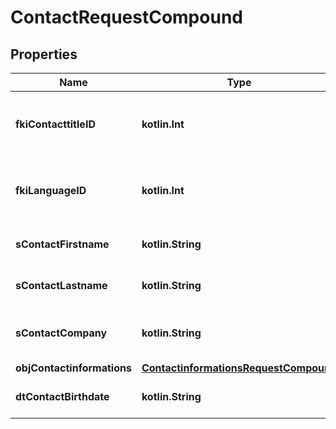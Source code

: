 
# ContactRequestCompound

## Properties
Name | Type | Description | Notes
------------ | ------------- | ------------- | -------------
**fkiContacttitleID** | **kotlin.Int** | The unique ID of the Contacttitle.  Valid values:  |Value|Description| |-|-| |1|Ms.| |2|Mr.| |4|(Blank)| |5|Me (For Notaries)| | 
**fkiLanguageID** | **kotlin.Int** | The unique ID of the Language.  Valid values:  |Value|Description| |-|-| |1|French| |2|English| | 
**sContactFirstname** | **kotlin.String** | The First name of the contact | 
**sContactLastname** | **kotlin.String** | The Last name of the contact | 
**sContactCompany** | **kotlin.String** | The Company name of the contact | 
**objContactinformations** | [**ContactinformationsRequestCompound**](ContactinformationsRequestCompound.md) |  | 
**dtContactBirthdate** | **kotlin.String** | The Birth Date of the contact |  [optional]




